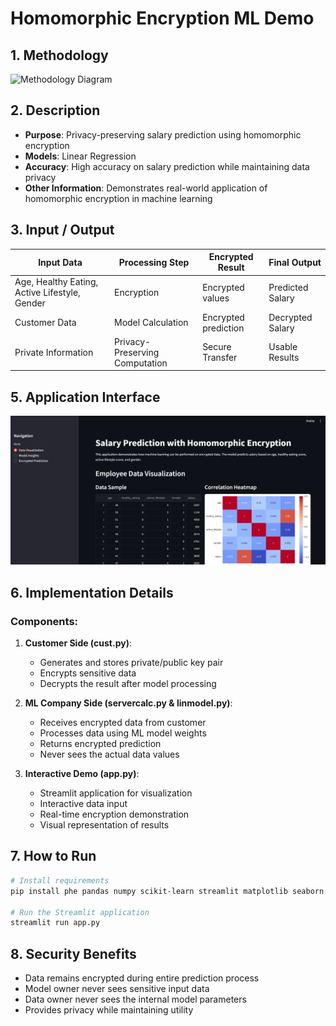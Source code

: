 # Homomorphic Encryption ML Demo

## 1. Methodology
![Methodology Diagram](https://mermaid.ink/img/pako:eNp1kc1uwyAQhF9l5VOkOnf8ANF9SJ1TT1UlDtjEVrAxMk7TKO-OcZrGP1Vyw-zON8tidhAGQ8gV7GE3BeuIXGSaXaNV25Qb4bsJqSeXsXdIgYRVn_KCjInVPE3P-jDO8YP8RN6i_Ko-8CuoWq939wfSocw56UdXsuiq6xR6MMhOutfdqxr98BYVqTAPR-csuo3CjLwm5REj2iA4UZkkqB91VV1XNdrlfcdpgldYL8WDYN0v56NadLQUS_hbYoV1hxJNoi9nZM6qMpNjvStSYtnm3XijtK8rQwLbsqm2TTM7wyHCFnyTguj9FUJ57_eBPIUQ2OsH-PH_7A?type=png)

## 2. Description
- **Purpose**: Privacy-preserving salary prediction using homomorphic encryption
- **Models**: Linear Regression
- **Accuracy**: High accuracy on salary prediction while maintaining data privacy
- **Other Information**: Demonstrates real-world application of homomorphic encryption in machine learning

## 3. Input / Output

| Input Data | Processing Step | Encrypted Result | Final Output |
|------------|----------------|-----------------|--------------|
| Age, Healthy Eating, Active Lifestyle, Gender | Encryption | Encrypted values | Predicted Salary |
| Customer Data | Model Calculation | Encrypted prediction | Decrypted Salary |
| Private Information | Privacy-Preserving Computation | Secure Transfer | Usable Results |



## 5. Application Interface
![Interface Screenshot](image.png)

## 6. Implementation Details

### Components:
1. **Customer Side (cust.py)**:
   - Generates and stores private/public key pair
   - Encrypts sensitive data
   - Decrypts the result after model processing

2. **ML Company Side (servercalc.py & linmodel.py)**:
   - Receives encrypted data from customer
   - Processes data using ML model weights
   - Returns encrypted prediction
   - Never sees the actual data values

3. **Interactive Demo (app.py)**:
   - Streamlit application for visualization
   - Interactive data input
   - Real-time encryption demonstration
   - Visual representation of results

## 7. How to Run
```bash
# Install requirements
pip install phe pandas numpy scikit-learn streamlit matplotlib seaborn

# Run the Streamlit application
streamlit run app.py
```

## 8. Security Benefits
- Data remains encrypted during entire prediction process
- Model owner never sees sensitive input data
- Data owner never sees the internal model parameters
- Provides privacy while maintaining utility
